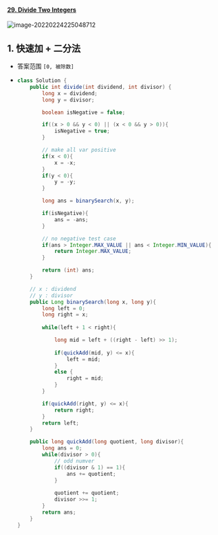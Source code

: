 #### [29. Divide Two Integers](https://leetcode-cn.com/problems/divide-two-integers/)

![image-20220224225048712](https://raw.githubusercontent.com/TWDH/Leetcode-From-Zero/pictures/img/image-20220224225048712.png)

## 1. 快速加 + 二分法

- 答案范围 `[0, 被除数]`

- ```java
  class Solution {
      public int divide(int dividend, int divisor) {
          long x = dividend;
          long y = divisor;
  
          boolean isNegative = false;
  
          if((x > 0 && y < 0) || (x < 0 && y > 0)){
              isNegative = true;
          }
  
          // make all var positive
          if(x < 0){
              x = -x;
          }
          if(y < 0){
              y = -y;
          }
  
          long ans = binarySearch(x, y);
  
          if(isNegative){
              ans = -ans;
          }
  
          // no negative test case
          if(ans > Integer.MAX_VALUE || ans < Integer.MIN_VALUE){
              return Integer.MAX_VALUE;
          }
  
          return (int) ans;
      }
  
      // x : dividend
      // y : divisor
      public Long binarySearch(long x, long y){
          long left = 0;
          long right = x;
          
          while(left + 1 < right){
  
              long mid = left + ((right - left) >> 1);
              
              if(quickAdd(mid, y) <= x){
                  left = mid;
              }
              else {
                  right = mid;
              }
          }
  
          if(quickAdd(right, y) <= x){
              return right;
          }
          return left;
      }
  
      public long quickAdd(long quotient, long divisor){
          long ans = 0;
          while(divisor > 0){
              // odd numver
              if((divisor & 1) == 1){
                  ans += quotient;
              }
              
              quotient += quotient;
              divisor >>= 1;
          }
          return ans;
      }
  }
  ```



